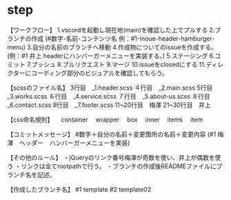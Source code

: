 # step

【ワークフロー】
1.vscordを起動し現在地(main)を確認した上でプルする
2.ブランチの作成
  (#数字-名前-コンテンツ名 例：#1-inoue-header-hamburger-menu)
3.自分の名前のブランチへ移動
4.作成物についてのissueを作成する。
(例：#1 井上 headerにハンバーガーメニューを実装する。)
5.ステージング
6.コミット
7.プッシュ
8.プルリクエスト
9.マージ
10.issueをclosedにする
11.ディレクターにコーディング部分のビジュアルを確認してもらう。

【scssのファイル名】
3行目　_1.header.scss
４行目　_2.main.scss
5行目　_3.works.scss
６行目　_4.service.scss
７行目　_5.about-us.scss
８行目　_6.contact.scss
9行目　_7.footer.scss
11~20行目　梅澤
21~30行目　井上

【css命名規則】
　container
　wrapper
　box
　inner
　items
　item

 【コミットメッセージ】
#数字＋自分の名前＋変更箇所の名前＋変更内容
(#1 梅澤　ヘッダー　ハンバーガーメニューを実装)

【その他のルール】
・jQueryのリンク番号梅澤が奇数を使い、井上が偶数を使う
・リンクは全てrootpathで行う。
・ブランチの作成後READMEファイルにブランチ名を記述。

【作成したブランチ名】
#1 template
#2 template02